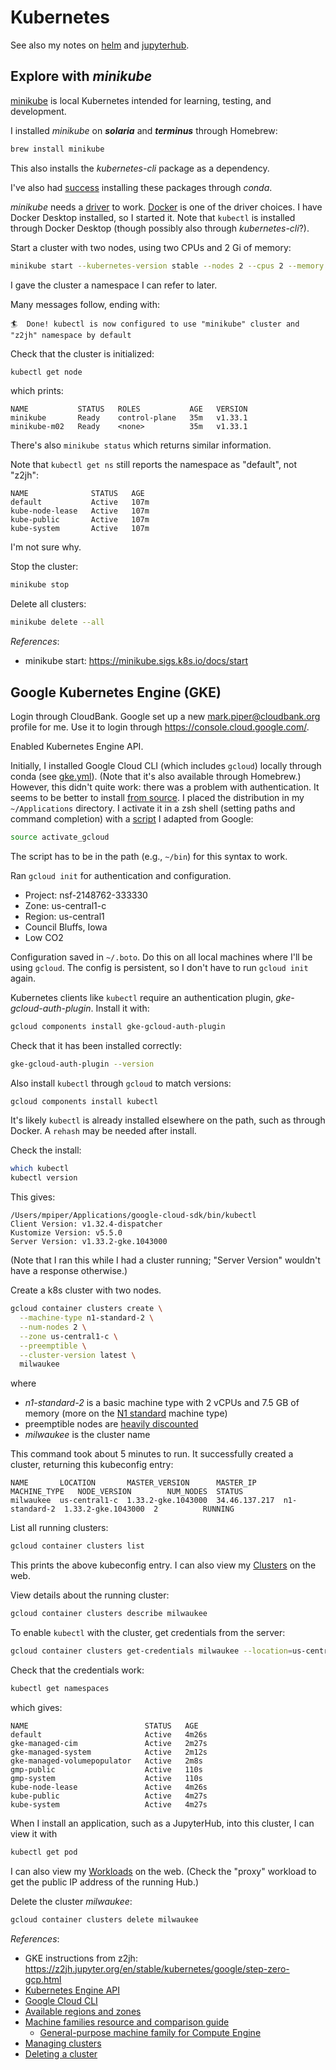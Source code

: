# Kubernetes

See also my notes on [helm](./helm.md) and [jupyterhub](./jupyterhub.md).

## Explore with *minikube*

[minikube](https://minikube.sigs.k8s.io/docs/) is local Kubernetes
intended for learning, testing, and development.

I installed *minikube* on ***solaria*** and ***terminus*** through Homebrew:
```bash
brew install minikube
``` 
This also installs the *kubernetes-cli* package as a dependency.

I've also had [success](https://github.com/csdms/jupyterhub-management/blob/main/z2jh/minikube.yml) installing these packages through *conda*.

*minikube* needs a [driver](https://minikube.sigs.k8s.io/docs/drivers/) to work.
[Docker](https://minikube.sigs.k8s.io/docs/drivers/docker/#Standard%20Docker) is one of the driver choices.
I have Docker Desktop installed, so I started it.
Note that `kubectl` is installed through Docker Desktop (though possibly also through *kubernetes-cli*?).

Start a cluster with two nodes,
using two CPUs and 2 Gi of memory:
```bash
minikube start --kubernetes-version stable --nodes 2 --cpus 2 --memory 2g --cni calico --namespace z2jh
```
I gave the cluster a namespace I can refer to later.

Many messages follow, ending with:
```
🏄  Done! kubectl is now configured to use "minikube" cluster and "z2jh" namespace by default
```

Check that the cluster is initialized:
```bash
kubectl get node
```
which prints:
```
NAME           STATUS   ROLES           AGE   VERSION
minikube       Ready    control-plane   35m   v1.33.1
minikube-m02   Ready    <none>          35m   v1.33.1
```
There's also `minikube status` which returns similar information.

Note that `kubectl get ns` still reports the namespace as "default", not "z2jh":
```
NAME              STATUS   AGE
default           Active   107m
kube-node-lease   Active   107m
kube-public       Active   107m
kube-system       Active   107m
```
I'm not sure why.

Stop the cluster:
```bash
minikube stop
```

Delete all clusters:
```bash
minikube delete --all
```

*References*:

* minikube start: https://minikube.sigs.k8s.io/docs/start

## Google Kubernetes Engine (GKE)

Login through CloudBank.
Google set up a new mark.piper@cloudbank.org profile for me.
Use it to login through https://console.cloud.google.com/.

Enabled Kubernetes Engine API.

Initially, I installed Google Cloud CLI (which includes `gcloud`) locally through conda
(see [gke.yml](https://github.com/csdms/jupyterhub-management/blob/main/z2jh/gke.yml)).
(Note that it's also available through Homebrew.)
However, this didn't quite work: there was a problem with authentication.
It seems to be better to install [from source](https://cloud.google.com/sdk/docs/install).
I placed the distribution in my `~/Applications` directory.
I activate it in a zsh shell (setting paths and command completion)
with a [script](https://github.com/csdms/jupyterhub-management/blob/main/z2jh/activate_gcloud)
I adapted from Google:
```bash
source activate_gcloud
```
The script has to be in the path (e.g., `~/bin`) for this syntax to work.

Ran `gcloud init` for authentication and configuration.

* Project: nsf-2148762-333330
* Zone: us-central1-c
* Region: us-central1
* Council Bluffs, Iowa
* Low CO2

Configuration saved in `~/.boto`.
Do this on all local machines where I'll be using `gcloud`.
The config is persistent, so I don't have to run `gcloud init` again.

Kubernetes clients like `kubectl` require an authentication plugin, *gke-gcloud-auth-plugin*.
Install it with:
```bash
gcloud components install gke-gcloud-auth-plugin
```
Check that it has been installed correctly:
```bash
gke-gcloud-auth-plugin --version
```

Also install `kubectl` through `gcloud` to match versions:
```bash
gcloud components install kubectl
```
It's likely `kubectl` is already installed elsewhere on the path,
such as through Docker.
A `rehash` may be needed after install.

Check the install:
```bash
which kubectl
kubectl version
```
This gives:
```console
/Users/mpiper/Applications/google-cloud-sdk/bin/kubectl
Client Version: v1.32.4-dispatcher
Kustomize Version: v5.5.0
Server Version: v1.33.2-gke.1043000
```
(Note that I ran this while I had a cluster running;
"Server Version" wouldn't have a response otherwise.)

Create a k8s cluster with two nodes.
```bash
gcloud container clusters create \
  --machine-type n1-standard-2 \
  --num-nodes 2 \
  --zone us-central1-c \
  --preemptible \
  --cluster-version latest \
  milwaukee
```
where
* *n1-standard-2* is a basic machine type with 2 vCPUs and 7.5 GB of memory (more on the [N1 standard](https://cloud.google.com/compute/docs/general-purpose-machines#n1_machine_types) machine type)
* preemptible nodes are [heavily discounted](https://cloud.google.com/compute/docs/instances/preemptible)
* *milwaukee* is the cluster name

This command took about 5 minutes to run.
It successfully created a cluster,
returning this kubeconfig entry:
```console
NAME       LOCATION       MASTER_VERSION      MASTER_IP      MACHINE_TYPE   NODE_VERSION        NUM_NODES  STATUS
milwaukee  us-central1-c  1.33.2-gke.1043000  34.46.137.217  n1-standard-2  1.33.2-gke.1043000  2          RUNNING
```

List all running clusters:
```bash
gcloud container clusters list
```
This prints the above kubeconfig entry.
I can also view my [Clusters](https://console.cloud.google.com/kubernetes/list/overview) on the web.

View details about the running cluster:
```bash
gcloud container clusters describe milwaukee
```

To enable `kubectl` with the cluster, get credentials from the server:
```bash
gcloud container clusters get-credentials milwaukee --location=us-central1-c
```
Check that the credentials work:
```bash
kubectl get namespaces
```
which gives:
```console
NAME                          STATUS   AGE
default                       Active   4m26s
gke-managed-cim               Active   2m27s
gke-managed-system            Active   2m12s
gke-managed-volumepopulator   Active   2m8s
gmp-public                    Active   110s
gmp-system                    Active   110s
kube-node-lease               Active   4m26s
kube-public                   Active   4m27s
kube-system                   Active   4m27s
```

When I install an application,
such as a JupyterHub,
into this cluster,
I can view it with
```bash
kubectl get pod
```
I can also view my
[Workloads](https://console.cloud.google.com/kubernetes/workload/overview) on the web.
(Check the "proxy" workload to get the public IP address of the running Hub.)


Delete the cluster *milwaukee*:
```bash
gcloud container clusters delete milwaukee
```

*References*:

* GKE instructions from z2jh: https://z2jh.jupyter.org/en/stable/kubernetes/google/step-zero-gcp.html
* [Kubernetes Engine API](https://console.cloud.google.com/apis/api/container.googleapis.com/overview)
* [Google Cloud CLI](https://cloud.google.com/sdk/docs/install)
* [Available regions and zones](https://cloud.google.com/compute/docs/regions-zones/#available)
* [Machine families resource and comparison guide](https://cloud.google.com/compute/docs/machine-resource)
  * [General-purpose machine family for Compute Engine](https://cloud.google.com/compute/docs/general-purpose-machines)
* [Managing clusters](https://cloud.google.com/kubernetes-engine/docs/how-to/managing-clusters)
* [Deleting a cluster](https://cloud.google.com/kubernetes-engine/docs/how-to/deleting-a-cluster)

